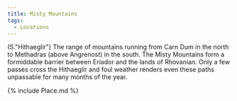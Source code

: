 ```yaml
---
title: Misty Mountains
tags:
  - Locations
---
```

(S."Hithaeglir") The range of mountains running from Carn Dum in the
north to Methadras (above Angrenost) in the south. The Misty Mountains
form a formiddable barrier between Eriador and the lands of Rhovanian.
Only a few passes cross the Hithaeglir and foul weather renders even
these paths unpassable for many months of the year.

{% include Place.md %}
